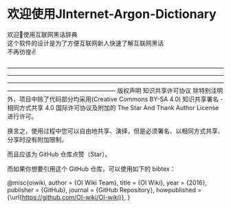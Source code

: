 # 欢迎使用JInternet-Argon-Dictionary
欢迎👏使用互联网黑话辞典  
这个软件的设计是为了方便互联网新人快速了解互联网黑话  
不再彷徨✌️  





——————————————————————————————————————————————————————————————————————————————————————————————————————————————————————————————
版权声明
知识共享许可协议
除特别注明外，项目中除了代码部分均采用(Creative Commons BY-SA 4.0) 知识共享署名 - 相同方式共享 4.0 国际许可协议及附加的 The Star And Thank Author License 进行许可。

换言之，使用过程中您可以自由地共享、演绎，但是必须署名、以相同方式共享、分享时没有附加限制，

而且应该为 GitHub 仓库点赞（Star）。

而如果你想要引用这个 GitHub 仓库，可以使用如下的 bibtex：

@misc{oiwiki,
  author = {OI Wiki Team},
  title = {OI Wiki},
  year = {2016},
  publisher = {GitHub},
  journal = {GitHub Repository},
  howpublished = {\url{https://github.com/OI-wiki/OI-wiki}},
}
